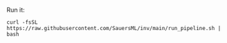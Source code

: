 Run it:
```
curl -fsSL https://raw.githubusercontent.com/SauersML/inv/main/run_pipeline.sh | bash
```
